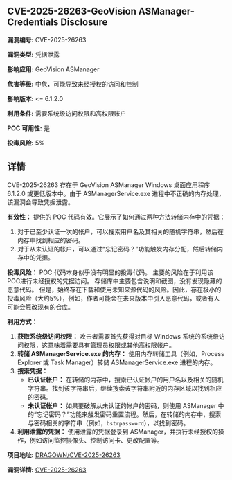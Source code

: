 ## CVE-2025-26263-GeoVision ASManager-Credentials Disclosure

**漏洞编号:** CVE-2025-26263

**漏洞类型:** 凭据泄露

**影响应用:** GeoVision ASManager

**危害等级:** 中危，可能导致未经授权的访问和控制

**影响版本:** <= 6.1.2.0

**利用条件:** 需要系统级访问权限和高权限账户

**POC 可用性:** 是

**投毒风险:** 5%

## 详情

CVE-2025-26263 存在于 GeoVision ASManager Windows 桌面应用程序 6.1.2.0 或更低版本中。由于 ASManagerService.exe 进程中不正确的内存处理，该漏洞会导致凭据泄露。 

**有效性：**
提供的 POC 代码有效。它展示了如何通过两种方法转储内存中的凭据：
1.  对于已至少认证一次的帐户，可以搜索用户名及其相关的随机字符串，然后在内存中找到相应的密码。
2.  对于从未认证的帐户，可以通过“忘记密码？”功能触发内存分配，然后转储内存中的凭据。

**投毒风险：**
POC 代码本身似乎没有明显的投毒代码。 主要的风险在于利用该POC进行未经授权的凭据访问。 存储库中主要包含说明和截图，没有发现隐藏的恶意代码。 但是，始终存在下载和使用未知来源代码的风险。因此，存在极小的投毒风险（大约5%），例如，作者可能会在未来版本中引入恶意代码，或者有人可能会篡改现有的仓库。

**利用方式：**
1.  **获取系统级访问权限：** 攻击者需要首先获得对目标 Windows 系统的系统级访问权限，这意味着需要具有管理员权限或其他高权限帐户。
2.  **转储 ASManagerService.exe 的内存：** 使用内存转储工具（例如，Process Explorer 或 Task Manager）转储 ASManagerService.exe 进程的内存。
3.  **搜索凭据：**
    *   **已认证帐户：** 在转储的内存中，搜索已认证帐户的用户名以及相关的随机字符串。找到该字符串后，继续搜索该字符串附近的内存区域以找到相应的密码。
    *   **未认证帐户：** 如果要破解从未认证的帐户的密码，则使用 ASManager 中的“忘记密码？”功能来触发密码重置流程。然后，在转储的内存中，搜索与密码相关的字符串（例如，`bstrpassword`），以找到密码。
4.  **利用泄露的凭据：** 使用泄露的凭据登录到 ASManager，并执行未经授权的操作，例如访问监控摄像头、控制访问卡、更改配置等。

**项目地址:** [DRAGOWN/CVE-2025-26263](https://github.com/DRAGOWN/CVE-2025-26263)

**漏洞详情:** [CVE-2025-26263](https://nvd.nist.gov/vuln/detail/CVE-2025-26263)